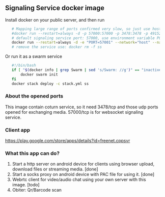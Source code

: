  ## Signaling Service docker image
 
 Install docker on your public server, and then run
 ```bash
    # Mapping large range of ports confirmed very slow, so just use host mode
    #docker run --restart=always -d -p 57000:57000 -p 3478:3478 -p 49152-65535:49152-65535/udp novice/ss
    # default signaling service port: 57000, use environment variable PORT to change it
    docker run --restart=always -d -e "PORT=57001" --network="host" --name ss novice/ss
    # remove the service use: docker rm -f ss
 ```   
 Or run it as a swarm service
 ```bash
    #!/bin/bash
    if [ "$(docker info | grep Swarm | sed 's/Swarm: //g')" == "inactive" ]; then
        docker swarm init
    fi
    docker stack deploy -c stack.yml ss
```

### About the opened ports
This image contain coturn service, so it need 3478/tcp and those udp ports opened for exchanging media. 57000/tcp is for websocket signaling service.

### Client app
https://play.google.com/store/apps/details?id=freenet.cppsvr

### What this app can do?
1. Start a http server on android device for clients using browser upload, download files or streaming media. [done]
2. Start a socks proxy on android device with PAC file for using it. [done]
3. Webrtc client for video/audio chat using your own server with this image. [todo]
4. Obiter: Qr/Barcode scan